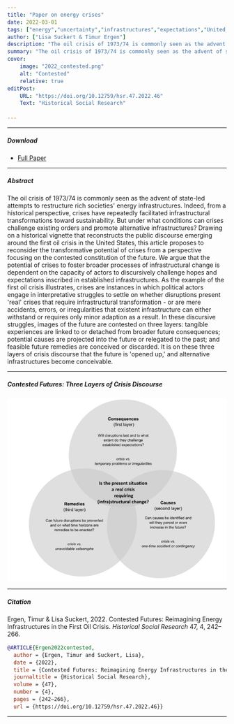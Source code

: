 ```yaml
---
title: "Paper on energy crises" 
date: 2022-03-01
tags: ["energy","uncertainty","infrastructures","expectations","United States","oil","crises"]
author: ["Lisa Suckert & Timur Ergen"]
description: "The oil crisis of 1973/74 is commonly seen as the advent of state-led attempts to restructure rich societies' energy infrastructures. Indeed, from a historical perspective, crises have repeatedly facilitated infrastructural transformations toward sustainability. But under what conditions can crises challenge existing orders and promote alternative infrastructures? Drawing on a historical vignette that reconstructs the public discourse emerging around the first oil crisis in the United States, this article proposes to reconsider the transformative potential of crises from a perspective focusing on the contested constitution of the future. We argue that the potential of crises to foster broader processes of infrastructural change is dependent on the capacity of actors to discursively challenge hopes and expectations inscribed in established infrastructures. As the example of the first oil crisis illustrates, crises are instances in which political actors engage in interpretative struggles to settle on whether disruptions present 'real' crises that require infrastructural transformation - or are mere accidents, errors, or irregularities that existent infrastructure can either withstand or requires only minor adaption as a result. In these discursive struggles, images of the future are contested on three layers: tangible experiences are linked to or detached from broader future consequences; potential causes are projected into the future or relegated to the past; and feasible future remedies are conceived or discarded. It is on these three layers of crisis discourse that the future is 'opened up,' and alternative infrastructures become conceivable." 
summary: "The oil crisis of 1973/74 is commonly seen as the advent of state-led attempts to restructure rich societies' energy infrastructures. Indeed, from a historical perspective, crises have repeatedly facilitated infrastructural transformations toward sustainability. But under what conditions can crises challenge existing orders and promote alternative infrastructures? Drawing on a historical vignette that reconstructs the public discourse emerging around the first oil crisis in the United States, this article proposes to reconsider the transformative potential of crises from a perspective focusing on the contested constitution of the future. We argue that the potential of crises to foster broader processes of infrastructural change is dependent on the capacity of actors to discursively challenge hopes and expectations inscribed in established infrastructures. As the example of the first oil crisis illustrates, crises are instances in which political actors engage in interpretative struggles to settle on whether disruptions present 'real' crises that require infrastructural transformation - or are mere accidents, errors, or irregularities that existent infrastructure can either withstand or requires only minor adaption as a result. In these discursive struggles, images of the future are contested on three layers: tangible experiences are linked to or detached from broader future consequences; potential causes are projected into the future or relegated to the past; and feasible future remedies are conceived or discarded. It is on these three layers of crisis discourse that the future is 'opened up,' and alternative infrastructures become conceivable." 
cover:
    image: "2022_contested.png"
    alt: "Contested"
    relative: true
editPost:
    URL: "https://doi.org/10.12759/hsr.47.2022.46"
    Text: "Historical Social Research"

---
```


---

##### Download

+ [Full Paper](2022_contested.pdf)

---

##### Abstract

The oil crisis of 1973/74 is commonly seen as the advent of state-led attempts to restructure rich societies' energy infrastructures. Indeed, from a historical perspective, crises have repeatedly facilitated infrastructural transformations toward sustainability. But under what conditions can crises challenge existing orders and promote alternative infrastructures? Drawing on a historical vignette that reconstructs the public discourse emerging around the first oil crisis in the United States, this article proposes to reconsider the transformative potential of crises from a perspective focusing on the contested constitution of the future. We argue that the potential of crises to foster broader processes of infrastructural change is dependent on the capacity of actors to discursively challenge hopes and expectations inscribed in established infrastructures. As the example of the first oil crisis illustrates, crises are instances in which political actors engage in interpretative struggles to settle on whether disruptions present 'real' crises that require infrastructural transformation - or are mere accidents, errors, or irregularities that existent infrastructure can either withstand or requires only minor adaption as a result. In these discursive struggles, images of the future are contested on three layers: tangible experiences are linked to or detached from broader future consequences; potential causes are projected into the future or relegated to the past; and feasible future remedies are conceived or discarded. It is on these three layers of crisis discourse that the future is 'opened up,' and alternative infrastructures become conceivable.

---

##### Contested Futures: Three Layers of Crisis Discourse

![](figure_1_contested.png)

---

##### Citation

Ergen, Timur & Lisa Suckert, 2022. Contested Futures: Reimagining Energy Infrastructures in the First Oil Crisis. *Historical Social Research* 47, 4, 242–266.


```BibTeX
@ARTICLE{Ergen2022contested,
  author = {Ergen, Timur and Suckert, Lisa},
  date = {2022},
  title = {Contested Futures: Reimagining Energy Infrastructures in the First Oil Crisis},
  journaltitle = {Historical Social Research},
  volume = {47},
  number = {4},
  pages = {242–266},
  url = {https://doi.org/10.12759/hsr.47.2022.46}}

```

---


